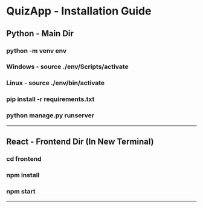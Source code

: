 # QuizApp - Installation Guide

## Python - Main Dir
### python -m venv env
### Windows - source ./env/Scripts/activate
### Linux - source ./env/bin/activate
### pip install -r requirements.txt
### python manage.py runserver
<hr>

## React - Frontend Dir (In New Terminal)
### cd frontend
### npm install
### npm start
<hr>